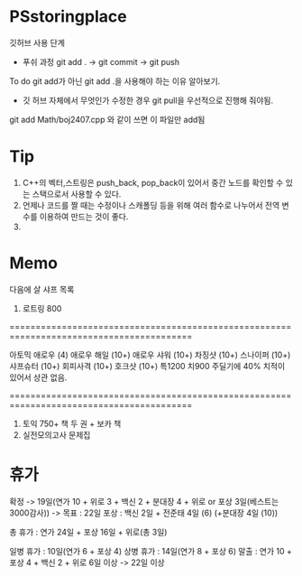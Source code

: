 # PSstoringplace
깃허브 사용 단계

- 푸쉬 과정
git add . -> git commit -> git push

To do
git add가 아닌 git add .을 사용해야 하는 이유 알아보기.

+ 깃 허브 자체에서 무엇인가 수정한 경우 git pull을 우선적으로 진행해 줘야됨.

git add Math/boj2407.cpp 와 같이 쓰면 이 파일만 add됨

# Tip
1. C++의 벡터,스트링은 push_back, pop_back이 있어서 중간 노드를 확인할 수 있는 스택으로서 사용할 수 있다.
2. 언제나 코드를 짤 때는 수정이나 스캐폴딩 등을 위해 여러 함수로 나누어서 전역 변수를 이용하여 만드는 것이 좋다.
3. 

# Memo
다음에 살 샤프 목록
1. 로트링 800

=========================================================================================

아토믹 애로우 (4)
애로우 해일	(10+)
애로우 샤워	(10+)
차징샷		 (10+)
스나이퍼	(10+)
샤프슈터	(10+)
회피사격	(10+)
호크샷		(10+)
특1200 치900
주딜기에 40% 치적이 있어서 상관 없음.

=========================================================================================

1. 토익 750+ 책 두 권 + 보카 책
2. 실전모의고사 문제집


# 휴가
확정 -> 19일(연가 10 + 위로 3 + 백신 2 + 분대장 4 + 위로 or 포상 3일(베스트는 3000감사)) -> 목표 : 22일
포상 : 백신 2일 + 전준태 4일 (6) (+분대장 4일 (10))

총 휴가 : 연가 24일 + 포상 16일 + 위로(총 3일)

일병 휴가 : 10일(연가 6 + 포상 4)
상병 휴가 : 14일(연가 8 + 포상 6)
말출 : 연가 10 + 포상 4 + 백신 2 + 위로 6일 이상  -> 22일 이상
